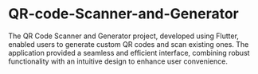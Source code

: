 # QR-code-Scanner-and-Generator
The QR Code Scanner and Generator project, developed using Flutter, enabled users to generate custom QR codes and scan existing ones. The application provided a seamless and efficient interface, combining robust functionality with an intuitive design to enhance user convenience.
